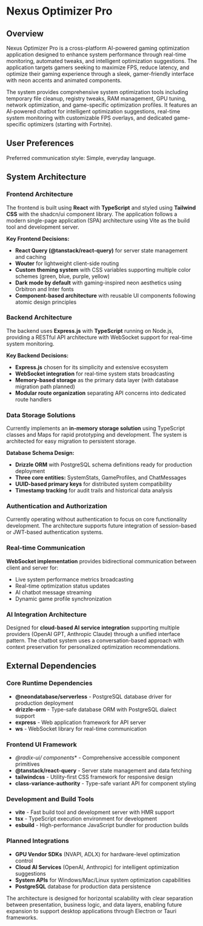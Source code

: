 # Nexus Optimizer Pro

## Overview

Nexus Optimizer Pro is a cross-platform AI-powered gaming optimization application designed to enhance system performance through real-time monitoring, automated tweaks, and intelligent optimization suggestions. The application targets gamers seeking to maximize FPS, reduce latency, and optimize their gaming experience through a sleek, gamer-friendly interface with neon accents and animated components.

The system provides comprehensive system optimization tools including temporary file cleanup, registry tweaks, RAM management, GPU tuning, network optimization, and game-specific optimization profiles. It features an AI-powered chatbot for intelligent optimization suggestions, real-time system monitoring with customizable FPS overlays, and dedicated game-specific optimizers (starting with Fortnite).

## User Preferences

Preferred communication style: Simple, everyday language.

## System Architecture

### Frontend Architecture
The frontend is built using **React** with **TypeScript** and styled using **Tailwind CSS** with the shadcn/ui component library. The application follows a modern single-page application (SPA) architecture using Vite as the build tool and development server.

**Key Frontend Decisions:**
- **React Query (@tanstack/react-query)** for server state management and caching
- **Wouter** for lightweight client-side routing 
- **Custom theming system** with CSS variables supporting multiple color schemes (green, blue, purple, yellow)
- **Dark mode by default** with gaming-inspired neon aesthetics using Orbitron and Inter fonts
- **Component-based architecture** with reusable UI components following atomic design principles

### Backend Architecture
The backend uses **Express.js** with **TypeScript** running on Node.js, providing a RESTful API architecture with WebSocket support for real-time system monitoring.

**Key Backend Decisions:**
- **Express.js** chosen for its simplicity and extensive ecosystem
- **WebSocket integration** for real-time system stats broadcasting
- **Memory-based storage** as the primary data layer (with database migration path planned)
- **Modular route organization** separating API concerns into dedicated route handlers

### Data Storage Solutions
Currently implements an **in-memory storage solution** using TypeScript classes and Maps for rapid prototyping and development. The system is architected for easy migration to persistent storage.

**Database Schema Design:**
- **Drizzle ORM** with PostgreSQL schema definitions ready for production deployment
- **Three core entities:** SystemStats, GameProfiles, and ChatMessages
- **UUID-based primary keys** for distributed system compatibility
- **Timestamp tracking** for audit trails and historical data analysis

### Authentication and Authorization
Currently operating without authentication to focus on core functionality development. The architecture supports future integration of session-based or JWT-based authentication systems.

### Real-time Communication
**WebSocket implementation** provides bidirectional communication between client and server for:
- Live system performance metrics broadcasting
- Real-time optimization status updates
- AI chatbot message streaming
- Dynamic game profile synchronization

### AI Integration Architecture
Designed for **cloud-based AI service integration** supporting multiple providers (OpenAI GPT, Anthropic Claude) through a unified interface pattern. The chatbot system uses a conversation-based approach with context preservation for personalized optimization recommendations.

## External Dependencies

### Core Runtime Dependencies
- **@neondatabase/serverless** - PostgreSQL database driver for production deployment
- **drizzle-orm** - Type-safe database ORM with PostgreSQL dialect support
- **express** - Web application framework for API server
- **ws** - WebSocket library for real-time communication

### Frontend UI Framework
- **@radix-ui/* components** - Comprehensive accessible component primitives
- **@tanstack/react-query** - Server state management and data fetching
- **tailwindcss** - Utility-first CSS framework for responsive design
- **class-variance-authority** - Type-safe variant API for component styling

### Development and Build Tools
- **vite** - Fast build tool and development server with HMR support
- **tsx** - TypeScript execution environment for development
- **esbuild** - High-performance JavaScript bundler for production builds

### Planned Integrations
- **GPU Vendor SDKs** (NVAPI, ADLX) for hardware-level optimization control
- **Cloud AI Services** (OpenAI, Anthropic) for intelligent optimization suggestions
- **System APIs** for Windows/Mac/Linux system optimization capabilities
- **PostgreSQL** database for production data persistence

The architecture is designed for horizontal scalability with clear separation between presentation, business logic, and data layers, enabling future expansion to support desktop applications through Electron or Tauri frameworks.